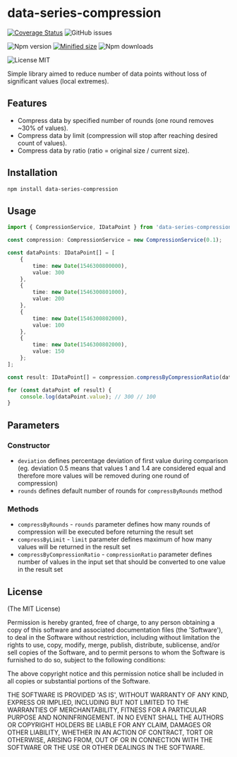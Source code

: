 # data-series-compression

[![Coverage Status](https://coveralls.io/repos/istanbuljs/nyc/badge.svg?branch=)](https://coveralls.io/r/istanbuljs/nyc?branch=master)
![GitHub issues](https://img.shields.io/github/issues/pisajan/data-series-compression)

![Npm version](https://img.shields.io/npm/v/data-series-compression?color=blue)
[![Minified size](https://img.shields.io/bundlephobia/min/data-series-compression)](https://conventionalcommits.org)
![Npm downloads](https://img.shields.io/npm/dm/data-series-compression?color=blue)

![License MIT](https://img.shields.io/npm/l/data-series-compression?color=orange)

Simple library aimed to reduce number of data points without loss of significant values (local extremes).

## Features

-   Compress data by specified number of rounds (one round removes ~30% of values).
-   Compress data by limit (compression will stop after reaching desired count of values).
-   Compress data by ratio (ratio = original size / current size).

## Installation

```sh
npm install data-series-compression
```

## Usage

```ts
import { CompressionService, IDataPoint } from 'data-series-compression';

const compression: CompressionService = new CompressionService(0.1);

const dataPoints: IDataPoint[] = [
    {
        time: new Date(1546300800000),
        value: 300
    },
    {
        time: new Date(1546300801000),
        value: 200
    },
    {
        time: new Date(1546300802000),
        value: 100
    },
    {
        time: new Date(1546300802000),
        value: 150
    };
];

const result: IDataPoint[] = compression.compressByCompressionRatio(dataPoints, 2);

for (const dataPoint of result) {
    console.log(dataPoint.value); // 300 // 100
}
```

## Parameters

### Constructor

-   `deviation` defines percentage deviation of first value during comparison (eg. deviation 0.5 means that values 1 and 1.4 are considered equal and therefore more values will be removed during one round of compression)
-   `rounds` defines default number of rounds for `compressByRounds` method

### Methods

-   `compressByRounds` - `rounds` parameter defines how many rounds of compression will be executed before returning the result set
-   `compressByLimit` - `limit` parameter defines maximum of how many values will be returned in the result set
-   `compressByCompressionRatio` - `compressionRatio` parameter defines number of values in the input set that should be converted to one value in the result set

## License

(The MIT License)

Permission is hereby granted, free of charge, to any person obtaining
a copy of this software and associated documentation files (the
'Software'), to deal in the Software without restriction, including
without limitation the rights to use, copy, modify, merge, publish,
distribute, sublicense, and/or sell copies of the Software, and to
permit persons to whom the Software is furnished to do so, subject to
the following conditions:

The above copyright notice and this permission notice shall be
included in all copies or substantial portions of the Software.

THE SOFTWARE IS PROVIDED 'AS IS', WITHOUT WARRANTY OF ANY KIND,
EXPRESS OR IMPLIED, INCLUDING BUT NOT LIMITED TO THE WARRANTIES OF
MERCHANTABILITY, FITNESS FOR A PARTICULAR PURPOSE AND NONINFRINGEMENT.
IN NO EVENT SHALL THE AUTHORS OR COPYRIGHT HOLDERS BE LIABLE FOR ANY
CLAIM, DAMAGES OR OTHER LIABILITY, WHETHER IN AN ACTION OF CONTRACT,
TORT OR OTHERWISE, ARISING FROM, OUT OF OR IN CONNECTION WITH THE
SOFTWARE OR THE USE OR OTHER DEALINGS IN THE SOFTWARE.
